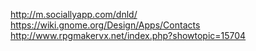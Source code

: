 http://m.sociallyapp.com/dnld/
https://wiki.gnome.org/Design/Apps/Contacts
http://www.rpgmakervx.net/index.php?showtopic=15704

